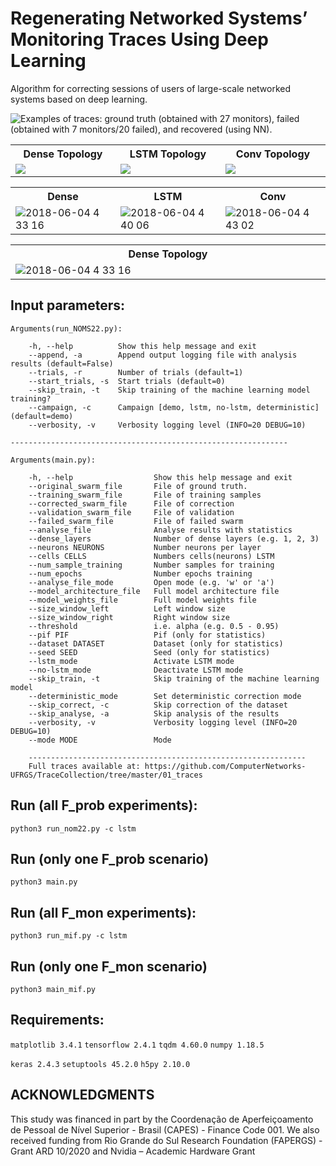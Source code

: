 # Regenerating Networked Systems’ Monitoring Traces Using Deep Learning

Algorithm for correcting sessions of users of large-scale networked systems based on deep learning.

![Examples of traces: ground truth (obtained with 27 monitors), failed
(obtained with 7 monitors/20 failed), and recovered (using NN).](layout/example2.png?raw=true "Examples of traces: ground truth (obtained with 27 monitors), failed
(obtained with 7 monitors/20 failed), and recovered (using NN).")



<table>
    <tbody>
        <tr>
            <th width="20%">Dense Topology</th>
            <th width="20%">LSTM Topology</th>
            <th width="20%">Conv Topology</th>
        </tr>
        <tr>
            <td><img src="https://github.com/kayua/Regenerating-Datasets-With-Convolutional-Network/blob/master/layout/dense_model.png" background-color="#FFFFFFF"></td>
            <td><img src="https://github.com/kayua/Regenerating-Datasets-With-Convolutional-Network/blob/master/layout/lstm.png"></td>
            <td><img src="https://github.com/kayua/Regenerating-Datasets-With-Convolutional-Network/blob/master/layout/conv.png"></td>
        </tr>


</table>




<table>
    <tbody> 
        <tr>
            <th width="10%">Dense</th>
            <th width="10%">LSTM</th>
            <th width="10%">Conv</th>
        </tr>
        <tr>
            <td><img src="https://github.com/kayua/Regenerating-Datasets-With-Convolutional-Network/blob/master/layout/dense_error.png" alt="2018-06-04 4 33 16" style="max-width:100%;"></td>
            <td><img src="https://github.com/kayua/Regenerating-Datasets-With-Convolutional-Network/blob/master/layout/lstm_error.png" alt="2018-06-04 4 40 06" style="max-width:100%;"></td>
            <td><img src="https://github.com/kayua/Regenerating-Datasets-With-Convolutional-Network/blob/master/layout/conv_error.png" alt="2018-06-04 4 43 02" style="max-width:100%;"></td>
        </tr>


</table>



<table>
    <tbody>
        <tr>
            <th width="20%">Dense Topology</th>
        </tr>
        <tr>
            <td><img src="https://github.com/kayua/Regenerating-Datasets-With-Convolutional-Network/blob/master/layout/results_FMON.png" alt="2018-06-04 4 33 16" style="max-width:120%;"></td>
        </tr>


</table>











## Input parameters:

    Arguments(run_NOMS22.py):
        
        -h, --help          Show this help message and exit
        --append, -a        Append output logging file with analysis results (default=False)
        --trials, -r        Number of trials (default=1)
        --start_trials, -s  Start trials (default=0)
        --skip_train, -t    Skip training of the machine learning model training?
        --campaign, -c      Campaign [demo, lstm, no-lstm, deterministic](default=demo)
        --verbosity, -v     Verbosity logging level (INFO=20 DEBUG=10)

    --------------------------------------------------------------
   
    Arguments(main.py):

        -h, --help                  Show this help message and exit
        --original_swarm_file       File of ground truth.
        --training_swarm_file       File of training samples
        --corrected_swarm_file      File of correction
        --validation_swarm_file     File of validation
        --failed_swarm_file         File of failed swarm
        --analyse_file              Analyse results with statistics
        --dense_layers              Number of dense layers (e.g. 1, 2, 3)
        --neurons NEURONS           Number neurons per layer
        --cells CELLS               Numbers cells(neurons) LSTM
        --num_sample_training       Number samples for training
        --num_epochs                Number epochs training
        --analyse_file_mode         Open mode (e.g. 'w' or 'a')
        --model_architecture_file   Full model architecture file
        --model_weights_file        Full model weights file
        --size_window_left          Left window size
        --size_window_right         Right window size
        --threshold                 i.e. alpha (e.g. 0.5 - 0.95)
        --pif PIF                   Pif (only for statistics)
        --dataset DATASET           Dataset (only for statistics)
        --seed SEED                 Seed (only for statistics)
        --lstm_mode                 Activate LSTM mode
        --no-lstm_mode              Deactivate LSTM mode
        --skip_train, -t            Skip training of the machine learning model
        --deterministic_mode        Set deterministic correction mode
        --skip_correct, -c          Skip correction of the dataset
        --skip_analyse, -a          Skip analysis of the results
        --verbosity, -v             Verbosity logging level (INFO=20 DEBUG=10)
        --mode MODE                 Mode

        --------------------------------------------------------------
        Full traces available at: https://github.com/ComputerNetworks-UFRGS/TraceCollection/tree/master/01_traces

##  Run (all F_prob experiments):
`python3 run_nom22.py -c lstm`

## Run (only one F_prob scenario)
`python3 main.py`

##  Run (all F_mon experiments):
`python3 run_mif.py -c lstm`

## Run (only one F_mon scenario)
`python3 main_mif.py`

## Requirements:

`matplotlib 3.4.1`
`tensorflow 2.4.1`
`tqdm 4.60.0`
`numpy 1.18.5`

`keras 2.4.3`
`setuptools 45.2.0`
`h5py 2.10.0`

## ACKNOWLEDGMENTS


This study was financed in part by the Coordenação
de Aperfeiçoamento de Pessoal de Nível Superior - Brasil
(CAPES) - Finance Code 001. We also received funding from
Rio Grande do Sul Research Foundation (FAPERGS) - Grant
ARD 10/2020 and Nvidia – Academic Hardware Grant

